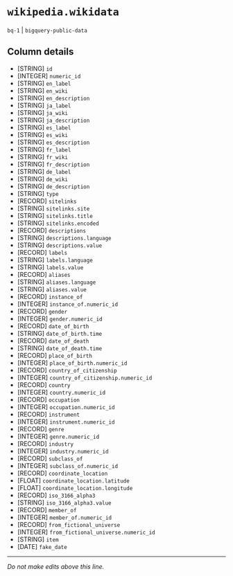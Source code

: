 # `wikipedia.wikidata`
`bq-1` | `bigquery-public-data`

## Column details
* [STRING]    `id`
* [INTEGER]   `numeric_id`
* [STRING]    `en_label`
* [STRING]    `en_wiki`
* [STRING]    `en_description`
* [STRING]    `ja_label`
* [STRING]    `ja_wiki`
* [STRING]    `ja_description`
* [STRING]    `es_label`
* [STRING]    `es_wiki`
* [STRING]    `es_description`
* [STRING]    `fr_label`
* [STRING]    `fr_wiki`
* [STRING]    `fr_description`
* [STRING]    `de_label`
* [STRING]    `de_wiki`
* [STRING]    `de_description`
* [STRING]    `type`
* [RECORD]    `sitelinks`
* [STRING]    `sitelinks.site`
* [STRING]    `sitelinks.title`
* [STRING]    `sitelinks.encoded`
* [RECORD]    `descriptions`
* [STRING]    `descriptions.language`
* [STRING]    `descriptions.value`
* [RECORD]    `labels`
* [STRING]    `labels.language`
* [STRING]    `labels.value`
* [RECORD]    `aliases`
* [STRING]    `aliases.language`
* [STRING]    `aliases.value`
* [RECORD]    `instance_of`
* [INTEGER]   `instance_of.numeric_id`
* [RECORD]    `gender`
* [INTEGER]   `gender.numeric_id`
* [RECORD]    `date_of_birth`
* [STRING]    `date_of_birth.time`
* [RECORD]    `date_of_death`
* [STRING]    `date_of_death.time`
* [RECORD]    `place_of_birth`
* [INTEGER]   `place_of_birth.numeric_id`
* [RECORD]    `country_of_citizenship`
* [INTEGER]   `country_of_citizenship.numeric_id`
* [RECORD]    `country`
* [INTEGER]   `country.numeric_id`
* [RECORD]    `occupation`
* [INTEGER]   `occupation.numeric_id`
* [RECORD]    `instrument`
* [INTEGER]   `instrument.numeric_id`
* [RECORD]    `genre`
* [INTEGER]   `genre.numeric_id`
* [RECORD]    `industry`
* [INTEGER]   `industry.numeric_id`
* [RECORD]    `subclass_of`
* [INTEGER]   `subclass_of.numeric_id`
* [RECORD]    `coordinate_location`
* [FLOAT]     `coordinate_location.latitude`
* [FLOAT]     `coordinate_location.longitude`
* [RECORD]    `iso_3166_alpha3`
* [STRING]    `iso_3166_alpha3.value`
* [RECORD]    `member_of`
* [INTEGER]   `member_of.numeric_id`
* [RECORD]    `from_fictional_universe`
* [INTEGER]   `from_fictional_universe.numeric_id`
* [STRING]    `item`
* [DATE]      `fake_date`

-------------------------------------------------------------------------------
*Do not make edits above this line.*
